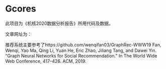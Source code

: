 # Gcores
此项目为《机核2020数据分析报告》所用代码及数据。

文章网址为：

推荐系统主要参考了https://github.com/wenqifan03/GraphRec-WWW19
Fan, Wenqi, Yao Ma, Qing Li, Yuan He, Eric Zhao, Jiliang Tang, and Dawei Yin. “Graph Neural Networks for Social Recommendation.” In The World Wide Web Conference, 417–426. ACM, 2019. 
